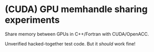 # (CUDA) GPU memhandle sharing experiments
Share memory between GPUs in C++/Fortran with CUDA/OpenACC.

Unverified hacked-together test code. But it _should_ work fine!
